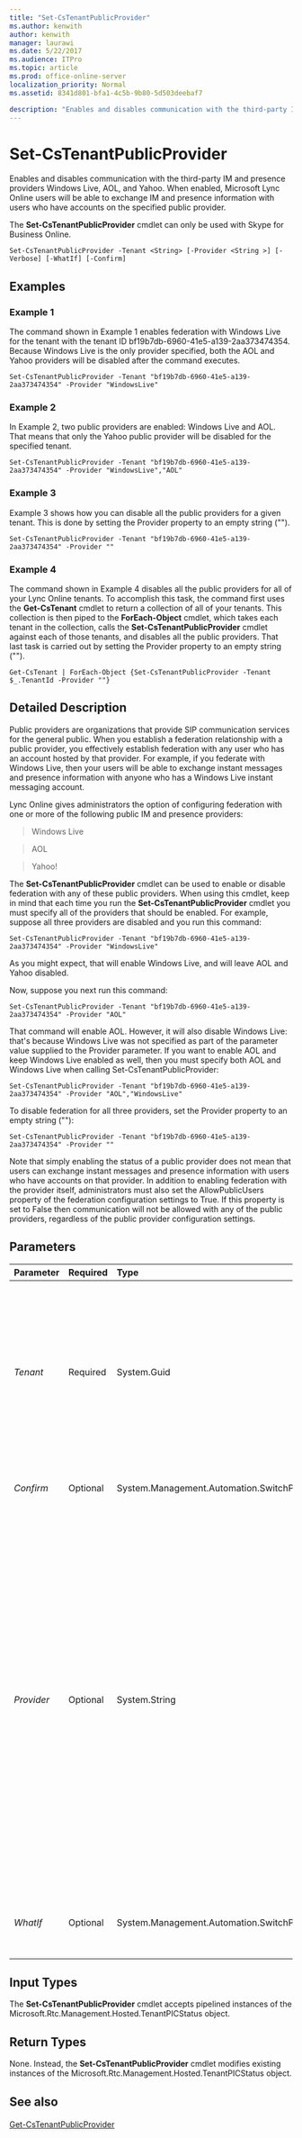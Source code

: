 ```yaml
---
title: "Set-CsTenantPublicProvider"
ms.author: kenwith
author: kenwith
manager: laurawi
ms.date: 5/22/2017
ms.audience: ITPro
ms.topic: article
ms.prod: office-online-server
localization_priority: Normal
ms.assetid: 8341d801-bfa1-4c5b-9b80-5d503deebaf7

description: "Enables and disables communication with the third-party IM and presence providers Windows Live, AOL, and Yahoo. When enabled, Microsoft Lync Online users will be able to exchange IM and presence information with users who have accounts on the specified public provider."
---
```


# Set-CsTenantPublicProvider
 
Enables and disables communication with the third-party IM and presence providers Windows Live, AOL, and Yahoo. When enabled, Microsoft Lync Online users will be able to exchange IM and presence information with users who have accounts on the specified public provider.
  
The **Set-CsTenantPublicProvider** cmdlet can only be used with Skype for Business Online.
  
```
Set-CsTenantPublicProvider -Tenant <String> [-Provider <String >] [-Verbose] [-WhatIf] [-Confirm]
```

## Examples
<a name="Examples"> </a>

### Example 1

The command shown in Example 1 enables federation with Windows Live for the tenant with the tenant ID bf19b7db-6960-41e5-a139-2aa373474354. Because Windows Live is the only provider specified, both the AOL and Yahoo providers will be disabled after the command executes.
  
```
Set-CsTenantPublicProvider -Tenant "bf19b7db-6960-41e5-a139-2aa373474354" -Provider "WindowsLive"
```

### Example 2

In Example 2, two public providers are enabled: Windows Live and AOL. That means that only the Yahoo public provider will be disabled for the specified tenant.
  
```
Set-CsTenantPublicProvider -Tenant "bf19b7db-6960-41e5-a139-2aa373474354" -Provider "WindowsLive","AOL"
```

### Example 3

Example 3 shows how you can disable all the public providers for a given tenant. This is done by setting the Provider property to an empty string ("").
  
```
Set-CsTenantPublicProvider -Tenant "bf19b7db-6960-41e5-a139-2aa373474354" -Provider ""
```

### Example 4

The command shown in Example 4 disables all the public providers for all of your Lync Online tenants. To accomplish this task, the command first uses the **Get-CsTenant** cmdlet to return a collection of all of your tenants. This collection is then piped to the **ForEach-Object** cmdlet, which takes each tenant in the collection, calls the **Set-CsTenantPublicProvider** cmdlet against each of those tenants, and disables all the public providers. That last task is carried out by setting the Provider property to an empty string ("").
  
```
Get-CsTenant | ForEach-Object {Set-CsTenantPublicProvider -Tenant $_.TenantId -Provider ""}
```

## Detailed Description
<a name="DetailedDescription"> </a>

Public providers are organizations that provide SIP communication services for the general public. When you establish a federation relationship with a public provider, you effectively establish federation with any user who has an account hosted by that provider. For example, if you federate with Windows Live, then your users will be able to exchange instant messages and presence information with anyone who has a Windows Live instant messaging account.
  
Lync Online gives administrators the option of configuring federation with one or more of the following public IM and presence providers:
  
> Windows Live
    
> AOL
    
> Yahoo!
    
The **Set-CsTenantPublicProvider** cmdlet can be used to enable or disable federation with any of these public providers. When using this cmdlet, keep in mind that each time you run the **Set-CsTenantPublicProvider** cmdlet you must specify all of the providers that should be enabled. For example, suppose all three providers are disabled and you run this command:
  
```
Set-CsTenantPublicProvider -Tenant "bf19b7db-6960-41e5-a139-2aa373474354" -Provider "WindowsLive"
```

As you might expect, that will enable Windows Live, and will leave AOL and Yahoo disabled.
  
Now, suppose you next run this command:
  
```
Set-CsTenantPublicProvider -Tenant "bf19b7db-6960-41e5-a139-2aa373474354" -Provider "AOL"
```

That command will enable AOL. However, it will also disable Windows Live: that's because Windows Live was not specified as part of the parameter value supplied to the Provider parameter. If you want to enable AOL and keep Windows Live enabled as well, then you must specify both AOL and Windows Live when calling Set-CsTenantPublicProvider:
  
```
Set-CsTenantPublicProvider -Tenant "bf19b7db-6960-41e5-a139-2aa373474354" -Provider "AOL","WindowsLive"
```

To disable federation for all three providers, set the Provider property to an empty string (""):
  
```
Set-CsTenantPublicProvider -Tenant "bf19b7db-6960-41e5-a139-2aa373474354" -Provider ""
```

Note that simply enabling the status of a public provider does not mean that users can exchange instant messages and presence information with users who have accounts on that provider. In addition to enabling federation with the provider itself, administrators must also set the AllowPublicUsers property of the federation configuration settings to True. If this property is set to False then communication will not be allowed with any of the public providers, regardless of the public provider configuration settings.
  
## Parameters
<a name="DetailedDescription"> </a>

|**Parameter**|**Required**|**Type**|**Description**|
|:-----|:-----|:-----|:-----|
| _Tenant_ <br/> |Required  <br/> |System.Guid  <br/> |Globally unique identifier (GUID) of the tenant account whose public provider settings are being modified. For example:  <br/> -Tenant "38aad667-af54-4397-aaa7-e94c79ec2308"  <br/> You can return the tenant ID for each of your tenants by running this command:  <br/> ```Get-CsTenant | Select-Object DisplayName, TenantID```Get-CsTenant | Select-Object DisplayName, TenantID  <br/> |
| _Confirm_ <br/> |Optional  <br/> |System.Management.Automation.SwitchParameter  <br/> |Prompts you for confirmation before executing the command.  <br/> |
| _Provider_ <br/> |Optional  <br/> |System.String   <br/> |Indicates the public provider (or providers) that users will be allowed to communicate with. Valid values are:  <br/> \* AOL  <br/> \* WindowsLive  <br/> \* Yahoo  <br/> Note that, when configuring public providers, any provider included in the Provider parameter value will be enabled for use, while any provider not included in the parameter value will be disabled. For example, this syntax enables only Yahoo, while disabling Windows Live and AOL:  <br/> -Provider "AOL"  <br/> You can enable multiple providers by separating the provider names by using commas:  <br/> -Provider "AOL","WindowsLive"  <br/> |
| _WhatIf_ <br/> |Optional  <br/> |System.Management.Automation.SwitchParameter  <br/> |Describes what would happen if you executed the command without actually executing the command.  <br/> |
   
## Input Types
<a name="InputTypes"> </a>

The **Set-CsTenantPublicProvider** cmdlet accepts pipelined instances of the Microsoft.Rtc.Management.Hosted.TenantPICStatus object.
  
## Return Types
<a name="ReturnTypes"> </a>

None. Instead, the **Set-CsTenantPublicProvider** cmdlet modifies existing instances of the Microsoft.Rtc.Management.Hosted.TenantPICStatus object.
  
## See also
<a name="ReturnTypes"> </a>

#### 

[Get-CsTenantPublicProvider](get-cstenantpublicprovider.md)

